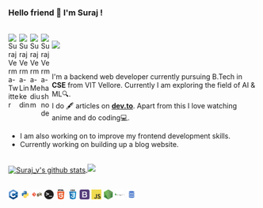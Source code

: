 ### Hello friend 👋 I'm Suraj !
<br/>

<a href="https://twitter.com/imsurajv">
  <img align="left" alt="SurajVerma-Twitter" width="22px" src="https://cdn.jsdelivr.net/npm/simple-icons@v3/icons/twitter.svg" />
</a>

<a href="https://www.linkedin.com/in/surajverma-sv/">
  <img align="left" alt="SurajVerma-Linkedin" width="22px" src="https://cdn.jsdelivr.net/npm/simple-icons@v3/icons/linkedin.svg" />
</a>

<a href="https://medium.com/@suraj.v">
  <img align="left" alt="SurajVerma-Medium" width="22px" src="https://cdn.jsdelivr.net/npm/simple-icons@v3/icons/medium.svg" />
</a>

<a href="https://hashnode.com/@Surajv">
  <img align="left" alt="SurajVerma-hashnode" width="22px" src="https://cdn.jsdelivr.net/npm/simple-icons@v3/icons/hashnode.svg" />
</a>

![](https://visitor-badge.glitch.me/badge?page_id=Surajv311.Surajv311)
<!--![](https://img.shields.io/badge/contributor-NeoAlgo-blue)-->
<br/>

I'm a backend web developer currently pursuing B.Tech in **CSE** from VIT Vellore. Currently I am exploring the field of AI & ML🔍.<br>
I do 🖋 articles on [**dev.to**](https://dev.to/surajv). Apart from this I love watching anime and do coding💻.<br>

* I am also working on to improve my frontend development skills.
* Currently working on building up a blog website.
<br>

<!--
<a href="https://github.com/anuraghazra/github-readme-stats">
  <img align="center" src="https://github-readme-stats.vercel.app/api/top-langs/?username=Surajv311&theme=tokyonight&layout=compact" alt="Suraj_v's github stats"/>
</a>
-->
<a href="https://github.com/anuraghazra/github-readme-stats">
  <img align="center" src="https://github-readme-stats.vercel.app/api?username=Surajv311&show_icons=true&count_private=true&theme=tokyonight&hide=stars" alt="Suraj_v's github stats" />
 <img src = "https://github-readme-stats.vercel.app/api/top-langs/?username=Surajv311&layout=compact&theme=tokyonight">
</a>

<br>

<!-- **Note** : *Top Languages* is the github metric of languages used in my repos. -->

<br>

<code><img height="20" src="https://raw.githubusercontent.com/github/explore/80688e429a7d4ef2fca1e82350fe8e3517d3494d/topics/cpp/cpp.png"></code>
<code><img height="20" src="https://raw.githubusercontent.com/github/explore/80688e429a7d4ef2fca1e82350fe8e3517d3494d/topics/python/python.png"></code>
<code><img height="20" src="https://raw.githubusercontent.com/github/explore/80688e429a7d4ef2fca1e82350fe8e3517d3494d/topics/git/git.png"></code>
<code><img height="20" src="https://raw.githubusercontent.com/github/explore/80688e429a7d4ef2fca1e82350fe8e3517d3494d/topics/terminal/terminal.png"></code>
<code><img height="20" src="https://raw.githubusercontent.com/github/explore/80688e429a7d4ef2fca1e82350fe8e3517d3494d/topics/html/html.png"></code>
<code><img height="20" src="https://raw.githubusercontent.com/github/explore/80688e429a7d4ef2fca1e82350fe8e3517d3494d/topics/css/css.png"></code>
<code><img height="20" src="https://raw.githubusercontent.com/github/explore/80688e429a7d4ef2fca1e82350fe8e3517d3494d/topics/bootstrap/bootstrap.png"></code>
<code><img height="20" src="https://raw.githubusercontent.com/github/explore/80688e429a7d4ef2fca1e82350fe8e3517d3494d/topics/javascript/javascript.png"></code>
<code><img height="20" src="https://raw.githubusercontent.com/github/explore/80688e429a7d4ef2fca1e82350fe8e3517d3494d/topics/nodejs/nodejs.png"></code>
<code><img height="20" src="https://raw.githubusercontent.com/github/explore/80688e429a7d4ef2fca1e82350fe8e3517d3494d/topics/mongodb/mongodb.png"></code>
<code><img height="20" src="https://raw.githubusercontent.com/github/explore/80688e429a7d4ef2fca1e82350fe8e3517d3494d/topics/sql/sql.png"></code>



<!--
**Surajv311/Surajv311** is a ✨ _special_ ✨ repository because its `README.md` (this file) appears on your GitHub profile.

Here are some ideas to get you started:

- 🔭 I’m currently working on ...
- 🌱 I’m currently learning ...
- 👯 I’m looking to collaborate on ...
- 🤔 I’m looking for help with ...
- 💬 Ask me about ...
- 📫 How to reach me: ...
- 😄 Pronouns: ...
- ⚡ Fun fact: ...
-->
